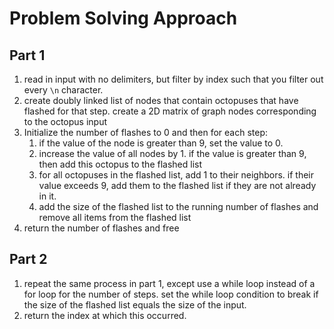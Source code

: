 # Problem Solving Approach

## Part 1

1. read in input with no delimiters, but filter by index such that you filter out every `\n` character.
2. create doubly linked list of nodes that contain octopuses that have flashed for that step. create a 2D matrix of graph nodes corresponding to the octopus input
3. Initialize the number of flashes to 0 and then for each step:
    1. if the value of the node is greater than 9, set the value to 0.
    2. increase the value of all nodes by 1. if the value is greater than 9, then add this octopus to the flashed list
    3. for all octopuses in the flashed list, add 1 to their neighbors. if their value exceeds 9, add them to the flashed list if they are not already in it.
    4. add the size of the flashed list to the running number of flashes and remove all items from the flashed list
4. return the number of flashes and free

## Part 2

1. repeat the same process in part 1, except use a while loop instead of a for loop for the number of steps. set the while loop condition to break if the size of the flashed list equals the size of the input.
2. return the index at which this occurred.
